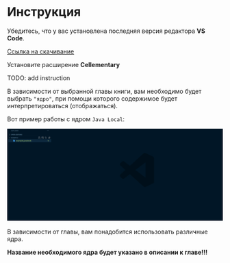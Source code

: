 # Инструкция

Убедитесь, что у вас установлена последняя версия редактора **VS Code**.

[Ссылка на скачивание](https://code.visualstudio.com/download)

Установите расширение **Cellementary**

TODO: add instruction

В зависимости от выбранной главы книги, вам необходимо будет выбрать `"ядро"`, при помощи которого содержимое будет интерпретироваться (отображаться).

Вот пример работы с ядром `Java Local`:

![work-with-kernel-guide](https://github.com/MonkeyBuisness/alphabet/raw/master/.github/assets/work-with-kernel-guide.gif)

В зависимости от главы, вам понадобится использовать различные ядра.

**Название необходимого ядра будет указано в описании к главе!!!**

